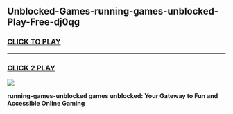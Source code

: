
## Unblocked-Games-running-games-unblocked-Play-Free-dj0qg
<h3>
<a href="https://premium76.site?title=running-games-unblocked&ref=15A">CLICK TO PLAY</a></h3>
<hr>

<h3>
<a href="https://premium76.site?title=running-games-unblocked&ref=15A">CLICK 2 PLAY</a>
  
</h3>

<a href="https://premium76.site?title=running-games-unblocked&ref=15A"><img src="https://clearcache.store/games.png"></a>


**running-games-unblocked games unblocked: Your Gateway to Fun and Accessible Online Gaming**
